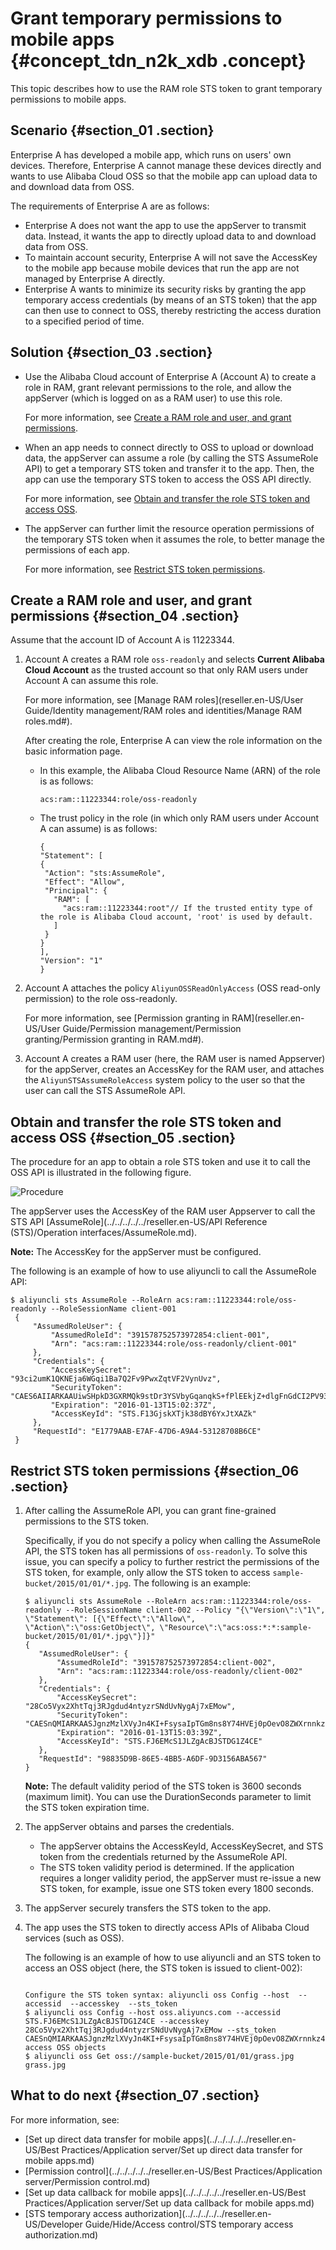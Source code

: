 # Grant temporary permissions to mobile apps {#concept_tdn_n2k_xdb .concept}

This topic describes how to use the RAM role STS token to grant temporary permissions to mobile apps.

## Scenario {#section_01 .section}

Enterprise A has developed a mobile app, which runs on users' own devices. Therefore, Enterprise A cannot manage these devices directly and wants to use Alibaba Cloud OSS so that the mobile app can upload data to and download data from OSS.

The requirements of Enterprise A are as follows:

-   Enterprise A does not want the app to use the appServer to transmit data. Instead, it wants the app to directly upload data to and download data from OSS.
-   To maintain account security, Enterprise A will not save the AccessKey to the mobile app because mobile devices that run the app are not managed by Enterprise A directly.
-   Enterprise A wants to minimize its security risks by granting the app temporary access credentials \(by means of an STS token\) that the app can then use to connect to OSS, thereby restricting the access duration to a specified period of time.

## Solution {#section_03 .section}

-   Use the Alibaba Cloud account of Enterprise A \(Account A\) to create a role in RAM, grant relevant permissions to the role, and allow the appServer \(which is logged on as a RAM user\) to use this role.

    For more information, see [Create a RAM role and user, and grant permissions](#).

-   When an app needs to connect directly to OSS to upload or download data, the appServer can assume a role \(by calling the STS AssumeRole API\) to get a temporary STS token and transfer it to the app. Then, the app can use the temporary STS token to access the OSS API directly.

    For more information, see [Obtain and transfer the role STS token and access OSS](#).

-   The appServer can further limit the resource operation permissions of the temporary STS token when it assumes the role, to better manage the permissions of each app.

    For more information, see [Restrict STS token permissions](#).


## Create a RAM role and user, and grant permissions {#section_04 .section}

Assume that the account ID of Account A is 11223344.

1.  Account A creates a RAM role `oss-readonly` and selects **Current Alibaba Cloud Account** as the trusted account so that only RAM users under Account A can assume this role.

    For more information, see [Manage RAM roles](reseller.en-US/User Guide/Identity management/RAM roles and identities/Manage RAM roles.md#).

    After creating the role, Enterprise A can view the role information on the basic information page.

    -   In this example, the Alibaba Cloud Resource Name \(ARN\) of the role is as follows:

        ```
        acs:ram::11223344:role/oss-readonly
        ```

    -   The trust policy in the role \(in which only RAM users under Account A can assume\) is as follows:

        ```
        {
        "Statement": [
        {
         "Action": "sts:AssumeRole",
         "Effect": "Allow",
         "Principal": {
           "RAM": [
             "acs:ram::11223344:root"// If the trusted entity type of the role is Alibaba Cloud account, 'root' is used by default.
           ]
         }
        }
        ],
        "Version": "1"
        }
        ```

2.  Account A attaches the policy `AliyunOSSReadOnlyAccess` \(OSS read-only permission\) to the role oss-readonly.

    For more information, see [Permission granting in RAM](reseller.en-US/User Guide/Permission management/Permission granting/Permission granting in RAM.md#).

3.  Account A creates a RAM user \(here, the RAM user is named Appserver\) for the appServer, creates an AccessKey for the RAM user, and attaches the `AliyunSTSAssumeRoleAccess` system policy to the user so that the user can call the STS AssumeRole API.

## Obtain and transfer the role STS token and access OSS {#section_05 .section}

The procedure for an app to obtain a role STS token and use it to call the OSS API is illustrated in the following figure.

![Procedure](images/14407_en-US.png "Procedure")

The appServer uses the AccessKey of the RAM user Appserver to call the STS API [AssumeRole](../../../../../reseller.en-US/API Reference (STS)/Operation interfaces/AssumeRole.md).

**Note:** The AccessKey for the appServer must be configured.

The following is an example of how to use aliyuncli to call the AssumeRole API:

```
$ aliyuncli sts AssumeRole --RoleArn acs:ram::11223344:role/oss-readonly --RoleSessionName client-001
 {
     "AssumedRoleUser": {
         "AssumedRoleId": "391578752573972854:client-001", 
         "Arn": "acs:ram::11223344:role/oss-readonly/client-001"
     }, 
     "Credentials": {
         "AccessKeySecret": "93ci2umK1QKNEja6WGqi1Ba7Q2Fv9PwxZqtVF2VynUvz", 
         "SecurityToken": "CAES6AIIARKAAUiwSHpkD3GXRMQk9stDr3YSVbyGqanqkS+fPlEEkjZ+dlgFnGdCI2PV93jksole8ijH8dHJrHRA5JA1YCGsfX5hrzcNM37Vr4eVdWFVQhoCw0DXBpHv//ZcITp+ELRr4MHsnyGiErnDsXLkI7q/sbuWg6PACZ/jzQfEWQb/f7Y1Gh1TVFMuRjEzR2pza1hUamszOGRCWTZZeEp0WEFaayISMzkxNTc4NzUyNTczOTcyODU0KgpjbGllbnQtMDAxMKT+lIHBKjoGUnNhTUQ1QkoKATEaRQoFQWxsb3cSGwoMQWN0aW9uRXF1YWxzEgZBY3Rpb24aAwoBKhIfCg5SZXNvdXJjZUVxdWFscxIIUmVzb3VyY2UaAwoBKkoFNDMyNzRSBTI2ODQyWg9Bc3N1bWVkUm9sZVVzZXJgAGoSMzkxNTc4NzUyNTczOTcyODU0cgllY3MtYWRtaW544Mbewo/26AE=", 
         "Expiration": "2016-01-13T15:02:37Z", 
         "AccessKeyId": "STS.F13GjskXTjk38dBY6YxJtXAZk"
     }, 
     "RequestId": "E1779AAB-E7AF-47D6-A9A4-53128708B6CE"
 }
```

## Restrict STS token permissions {#section_06 .section}

1.  After calling the AssumeRole API, you can grant fine-grained permissions to the STS token.

    Specifically, if you do not specify a policy when calling the AssumeRole API, the STS token has all permissions of `oss-readonly`. To solve this issue, you can specify a policy to further restrict the permissions of the STS token, for example, only allow the STS token to access `sample-bucket/2015/01/01/*.jpg`. The following is an example:

    ```
    $ aliyuncli sts AssumeRole --RoleArn acs:ram::11223344:role/oss-readonly --RoleSessionName client-002 --Policy "{\"Version\":\"1\", \"Statement\": [{\"Effect\":\"Allow\", \"Action\":\"oss:GetObject\", \"Resource\":\"acs:oss:*:*:sample-bucket/2015/01/01/*.jpg\"}]}"
    {
       "AssumedRoleUser": {
           "AssumedRoleId": "391578752573972854:client-002", 
           "Arn": "acs:ram::11223344:role/oss-readonly/client-002"
       }, 
       "Credentials": {
           "AccessKeySecret": "28Co5Vyx2XhtTqj3RJgdud4ntyzrSNdUvNygAj7xEMow", 
           "SecurityToken": "CAESnQMIARKAASJgnzMzlXVyJn4KI+FsysaIpTGm8ns8Y74HVEj0pOevO8ZWXrnnkz4a4rBEPBAdFkh3197GUsprujsiU78FkszxhnQPKkQKcyvPihoXqKvuukrQ/Uoudk31KAJEz5o2EjlNUREcxWjRDRSISMzkxNTc4NzUyNTczOTcyODU0KgpjbGllbnQtMDAxMKmZxIHBKjoGUnNhTUQ1Qn8KATEaegoFQWxsb3cSJwoMQWN0aW9uRXF1YWxzEgZBY3Rpb24aDwoNb3NzOkdldE9iamVjdBJICg5SZXNvdXJjZUVxdWFscxIIUmVzb3VyY2UaLAoqYWNzOm9zczoqOio6c2FtcGxlLWJ1Y2tldC8yMDE1LzAxLzAxLyouanBnSgU0MzI3NFIFMjY4NDJaD0Fzc3VtZWRSb2xlVXNlcmAAahIzOTE1Nzg3NTI1NzM5NzI4NTRyCWVjcy1hZG1pbnjgxt7Cj/boAQ==", 
           "Expiration": "2016-01-13T15:03:39Z", 
           "AccessKeyId": "STS.FJ6EMcS1JLZgAcBJSTDG1Z4CE"
       }, 
       "RequestId": "98835D9B-86E5-4BB5-A6DF-9D3156ABA567"
    }
    ```

    **Note:** The default validity period of the STS token is 3600 seconds \(maximum limit\). You can use the DurationSeconds parameter to limit the STS token expiration time.

2.  The appServer obtains and parses the credentials.
    -   The appServer obtains the AccessKeyId, AccessKeySecret, and STS token from the credentials returned by the AssumeRole API.
    -   The STS token validity period is determined. If the application requires a longer validity period, the appServer must re-issue a new STS token, for example, issue one STS token every 1800 seconds.
3.  The appServer securely transfers the STS token to the app.
4.  The app uses the STS token to directly access APIs of Alibaba Cloud services \(such as OSS\).

    The following is an example of how to use aliyuncli and an STS token to access an OSS object \(here, the STS token is issued to client-002\):

    ```
    
    Configure the STS token syntax: aliyuncli oss Config --host  --accessid  --accesskey  --sts_token 
    $ aliyuncli oss Config --host oss.aliyuncs.com --accessid STS.FJ6EMcS1JLZgAcBJSTDG1Z4CE --accesskey 28Co5Vyx2XhtTqj3RJgdud4ntyzrSNdUvNygAj7xEMow --sts_token CAESnQMIARKAASJgnzMzlXVyJn4KI+FsysaIpTGm8ns8Y74HVEj0pOevO8ZWXrnnkz4a4rBEPBAdFkh3197GUsprujsiU78FkszxhnQPKkQKcyvPihoXqKvuukrQ/Uoudk31KAJEz5o2EjlNUREcxWjRDRSISMzkxNTc4NzUyNTczOTcyODU0KgpjbGllbnQtMDAxMKmZxIHBKjoGUnNhTUQ1Qn8KATEaegoFQWxsb3cSJwoMQWN0aW9uRXF1YWxzEgZBY3Rpb24aDwoNb3NzOkdldE9iamVjdBJICg5SZXNvdXJjZUVxdWFscxIIUmVzb3VyY2UaLAoqYWNzOm9zczoqOio6c2FtcGxlLWJ1Y2tldC8yMDE1LzAxLzAxLyouanBnSgU0MzI3NFIFMjY4NDJaD0Fzc3VtZWRSb2xlVXNlcmAAahIzOTE1Nzg3NTI1NzM5NzI4NTRyCWVjcy1hZG1pbnjgxt7Cj/boAQ==
    access OSS objects
    $ aliyuncli oss Get oss://sample-bucket/2015/01/01/grass.jpg grass.jpg
    ```


## What to do next {#section_07 .section}

For more information, see:

-   [Set up direct data transfer for mobile apps](../../../../../reseller.en-US/Best Practices/Application server/Set up direct data transfer for mobile apps.md)
-   [Permission control](../../../../../reseller.en-US/Best Practices/Application server/Permission control.md)
-   [Set up data callback for mobile apps](../../../../../reseller.en-US/Best Practices/Application server/Set up data callback for mobile apps.md)
-   [STS temporary access authorization](../../../../../reseller.en-US/Developer Guide/Hide/Access control/STS temporary access authorization.md)

